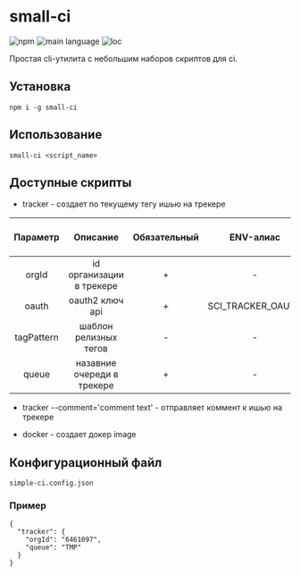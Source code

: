 # small-ci

![npm](https://img.shields.io/npm/v/small-ci)
![main language](https://img.shields.io/github/languages/top/nerlihmax/small-ci)
![loc](https://img.shields.io/tokei/lines/github/nerlihmax/small-ci)

Простая cli-утилита с небольшим наборов скриптов для ci.

## Установка
`npm i -g small-ci`

## Использование
`small-ci <script_name>`

## Доступные скрипты
- tracker - создает по текущему тегу ишью на трекере

| Параметр | Описание | Обязательный | ENV-алиас | Значение по умолчанию |
|:--------:|:--------:|:------------:|:---------:|:---------------------:|
| orgId | id организации в трекере | + | - | - |
| oauth | oauth2 ключ api | + | SCI_TRACKER_OAUTH | - |
| tagPattern | шаблон релизных тегов | - | - | v\*.\*.\* |
| queue | назавние очереди в трекере | + | - | - |

- tracker --comment='comment text' - отправляет коммент к ишью на трекере

- docker - создает докер image

## Конфигурационный файл
`simple-ci.config.json`
### Пример
```
{
  "tracker": {
    "orgId": "6461097",
    "queue": "TMP"
  }
}
```
